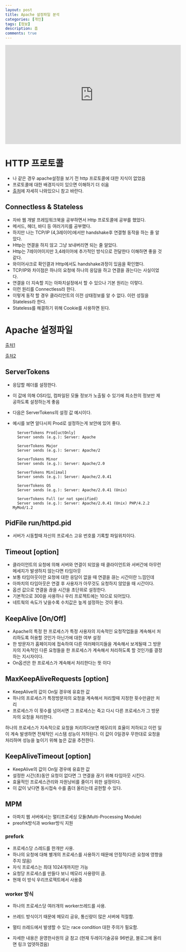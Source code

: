```yaml
---
layout: post
title: Apache 설정파일 분석
categories: [개인]
tags: [정보]
description: 흠
comments: true
---
```


<iframe width="560" height="315" src="https://www.youtube.com/embed/5gvQHtR9oNw" frameborder="0" allowfullscreen></iframe>

# HTTP 프로토콜

- 나 같은 경우 apache설정을 보기 전 http 프로토콜에 대한 지식이 없었음
- 프로토콜에 대한 배경지식이 있으면 이해하기 더 쉬움 
- [출처](http://www.joinc.co.kr/modules/moniwiki/wiki.php/Site/Network_Programing/AdvancedComm/HTTP)에 자세히 나와있으니 참고 바란다.

## Connectless & Stateless

- 자바 웹 개발 프레임워크북을 공부하면서 Http 프로토콜에 공부를 했었다.
- 메서드, 헤더, 바디 등 여러가지를 공부했다.
- 하지만 나는 TCP/IP (4,3레이어)에서만 handshake후 연결형 동작을 하는 줄 알았다.
- Http는 연결을 하지 않고 그냥 보내버리면 되는 줄 알았다.
- Http는 7레이어이지만 3,4레이어에 추가적인 방식으로 전달한다 이해하면 좋을 것 같다.
- 와이어샤크로 확인결과 Http에서도 handshake과정이 있음을 확인했다.
- TCP/IP와 차이점은 하나의 요청에 하나의 응답을 하고 연결을 끊는다는 사실이었다.
- 연결을 더 지속할 지는 아파치설정에서 할 수 있으나 기본 원리는 이렇다.
- 이런 원리를 Connectless라 한다.
- 이렇게 동작 할 경우 클라리언트의 이전 상태정보를 알 수 없다. 이런 성질을 Stateless라 한다.
- Stateless를 해결하기 위해 Cookie를 사용하면 된다.

# Apache 설정파일

[출처1](http://webdir.tistory.com/178)

[출처2](http://www.apache.org/)

## ServerTokens

- 응답할 헤더를 설정한다.
- 이 값에 의해 OS타입, 컴파일된 모듈 정보가 노출될 수 있기에 최소한의 정보만 제공하도록 설정하는게 좋음
- 다음은 ServerTokens의 설정 값 예시이다.
- 예시를 보면 알다시피 Prod로 설정하는게 보안에 있어 좋다.


		ServerTokens Prod[uctOnly]
		Server sends (e.g.): Server: Apache
		
		ServerTokens Major
		Server sends (e.g.): Server: Apache/2
		
		ServerTokens Minor
		Server sends (e.g.): Server: Apache/2.0
		
		ServerTokens Min[imal]
		Server sends (e.g.): Server: Apache/2.0.41
		
		ServerTokens OS
		Server sends (e.g.): Server: Apache/2.0.41 (Unix)
		
		ServerTokens Full (or not specified)
		Server sends (e.g.): Server: Apache/2.0.41 (Unix) PHP/4.2.2 MyMod/1.2

## PidFile run/httpd.pid

- 서버가 시동할때 자신의 프로세스 고유 번호를 기록할 파일위치이다.

## Timeout [option]

- 클라이언트의 요청에 의해 서버와 연결이 되었을 때 클라이언트와 서버간에 아무런 메세지가 발생하지 않는다면 타임아웃
- 보통 타임아웃이란 요청에 대한 응담이 없을 때 연결을 끊는 시간이란 느낌인데
- 아파치의 타임아웃은 연결 후 사용자가 아무것도 요청하지 않았을 때 시간이다. 
- 옵션 값으로 연결을 끊을 시간을 초단위로 설정한다. 
- 기본적으로 300을 사용하나 우리 프로젝트에는 10으로 되어있다.
- 네트웍의 속도가 낮을수록 수치값은 높게 설정하는 것이 좋다.

## KeepAlive [On/Off]

- Apache의 특정 한 프로세스가 특정 사용자의 지속적인 요청작업들을 계속해서 처리하도록 허용할 것인가 아닌가에 대한 여부 설정
- 한 방문자가 홈페이지에 접속하여 다른 여러페이지들을 계속해서 보게될때 그 방문자의 지속적인 다른 요청들을 한 프로세스가 계속해서 처리하도록 할 것인가를 결정하는 지시자이다.
- On옵션은 한 프로세스가 계속해서 처리한다는 뜻 이다

## MaxKeepAliveRequests [option]

- KeepAlive의 값이 On일 경우에 유효한 값
- 하나의 프로세스가 특정방문자의 요청을 계속해서 처리할때 지정한 횟수만큼만 처리
-  프로세스가 이 횟수를 넘어서면 그 프로세스는 죽고 다시 다른 프로세스가 그 방문자의 요청을 처리한다.

하나의 프로세스가 지속적으로 요청을 처리하다보면 메모리의 효율이 저하되고 이런 일이 계속 발생하면 전체적인 시스템 성능이 저하된다. 이 값이 0일경우 무한대로 요청을 처리하며 성능을 높이기 위해 높은 값을 추천한다.


## KeepAliveTimeout [option]

- KeepAlive의 값이 On일 경우에 유효한 값
- 설정한 시간(초)동안 요청이 없다면 그 연결을 끊기 위해 타임아웃 시킨다.
- 효율적인 프로세스관리와 자원낭비를 줄이기 위한 설정이다.
- 이 값이 낮다면 동시접속 수를 좀더 올리는데 공헌할 수 있다.

## MPM

- 아파치 웹 서버에서는 멀티프로세싱 모듈(Multi-Processing Module)
- preofrk방식과 worker방식 지원

### prefork
- 프로세스당 스레드를 한개만 사용.
- 하나의 요청에 대해 별개의 프로세스를 사용하기 때문에 안정적(다른 요청에 영향을 주지 않음)
- 자식 프로세스는 최대 1024개까지만 가능
- 요청당 프로세스를 만들다 보니 메모리 사용량이 큼.
- 현재 이 방식 우리프로젝트에서 사용중

### worker 방식
- 하나의 프로세스당 여러개의 worker쓰레드를 사용.
- 쓰레드 방식이기 때문에 메모리 공유, 통신량이 많은 서버에 적절함.
- 멀티 쓰레드에서 발생할 수 있는 race condition 대한 주의가 필요함.

- 자세한 내용은 윤영한사원의 글 참고 (현재 두레이기술공유 96번글, 블로그에 올리면 링크 업뎃하겠음)
